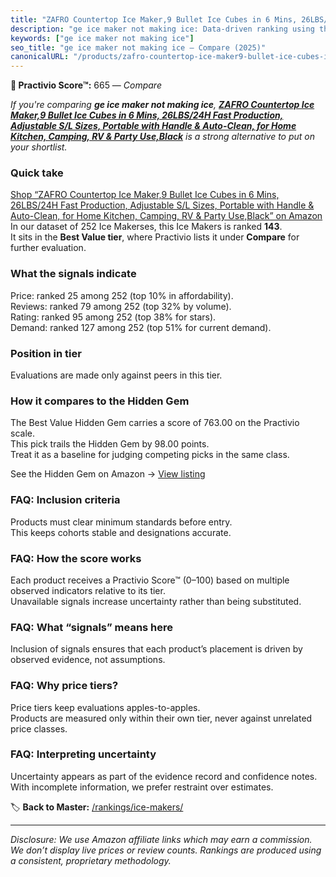 ```yaml
---
title: "ZAFRO Countertop Ice Maker,9 Bullet Ice Cubes in 6 Mins, 26LBS/24H Fast Production, Adjustable S/L Sizes, Portable with Handle & Auto-Clean, for Home Kitchen, Camping, RV & Party Use,Black"
description: "ge ice maker not making ice: Data-driven ranking using the Practivio Score™. Positioned by quality, value, demand, findability, momentum."
keywords: ["ge ice maker not making ice"]
seo_title: "ge ice maker not making ice — Compare (2025)"
canonicalURL: "/products/zafro-countertop-ice-maker9-bullet-ice-cubes-in-6-mins-26lbs24h-fast-production-adjustable-sl-sizes-portable-with-handle-auto-clean-for-home-kitchen-camping-rv-party-useblack-B0CFZP3WSY/"
---
```


**🛒 Practivio Score™:** 665 — _Compare_


*If you're comparing **ge ice maker not making ice**, **[ZAFRO Countertop Ice Maker,9 Bullet Ice Cubes in 6 Mins, 26LBS/24H Fast Production, Adjustable S/L Sizes, Portable with Handle & Auto-Clean, for Home Kitchen, Camping, RV & Party Use,Black](https://www.amazon.com/dp/B0CFZP3WSY?tag=practivio-20)** is a strong alternative to put on your shortlist.*
### Quick take
[Shop “ZAFRO Countertop Ice Maker,9 Bullet Ice Cubes in 6 Mins, 26LBS/24H Fast Production, Adjustable S/L Sizes, Portable with Handle & Auto-Clean, for Home Kitchen, Camping, RV & Party Use,Black” on Amazon](https://www.amazon.com/dp/B0CFZP3WSY?tag=practivio-20)
In our dataset of 252 Ice Makerses, this Ice Makers is ranked **143**.  
It sits in the **Best Value tier**, where Practivio lists it under **Compare** for further evaluation.

### What the signals indicate
Price: ranked 25 among 252 (top 10% in affordability).  
Reviews: ranked 79 among 252 (top 32% by volume).  
Rating: ranked 95 among 252 (top 38% for stars).  
Demand: ranked 127 among 252 (top 51% for current demand).

### Position in tier
Evaluations are made only against peers in this tier.

### How it compares to the Hidden Gem
The Best Value Hidden Gem carries a score of 763.00 on the Practivio scale.  
This pick trails the Hidden Gem by 98.00 points.  
Treat it as a baseline for judging competing picks in the same class.  

See the Hidden Gem on Amazon → [View listing](https://www.amazon.com/dp/B00197WV7I?tag=practivio-20)

### FAQ: Inclusion criteria
Products must clear minimum standards before entry.  
This keeps cohorts stable and designations accurate.

### FAQ: How the score works
Each product receives a Practivio Score™ (0–100) based on multiple observed indicators relative to its tier.  
Unavailable signals increase uncertainty rather than being substituted.

### FAQ: What “signals” means here
Inclusion of signals ensures that each product’s placement is driven by observed evidence, not assumptions.

### FAQ: Why price tiers?
Price tiers keep evaluations apples-to-apples.  
Products are measured only within their own tier, never against unrelated price classes.

### FAQ: Interpreting uncertainty
Uncertainty appears as part of the evidence record and confidence notes.  
With incomplete information, we prefer restraint over estimates.

<!-- Missing template for Compare/CompareWithinPriceClass -->


🏷️ **Back to Master:** [/rankings/ice-makers/](/rankings/ice-makers/)

---
_Disclosure: We use Amazon affiliate links which may earn a commission. We don’t display live prices or review counts. Rankings are produced using a consistent, proprietary methodology._
